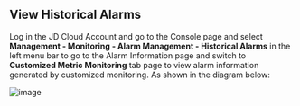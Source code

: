 ## View Historical Alarms

Log in the JD Cloud Account and go to the Console page and select **Management - Monitoring - Alarm Management - Historical Alarms** in the left menu bar to go to the Alarm Information page and switch to **Customized Metric Monitoring** tab page to view alarm information generated by customized monitoring. As shown in the diagram below:

![image](https://raw.githubusercontent.com/jdcloudcom/cn/edit/image/Cloud-Monitor/6.%E5%8E%86%E5%8F%B2%E6%8A%A5%E8%AD%A6%E4%BF%A1%E6%81%AF.png)
